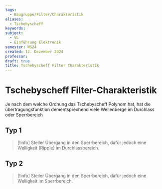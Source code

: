 ```yaml
---
tags:
  - Baugruppe/Filter/Charakteristik
aliases:
  - Tschebyscheff
keywords: 
subject:
  - VL
  - Einführung Elektronik
semester: WS24
created: 12. Dezember 2024
professor: 
draft: true
title: Tschebyscheff Filter Charakteristik
---
```

 
# Tschebyscheff Filter-Charakteristik

Je nach dem welche Ordnung das Tschebyscheff Polynom hat, hat die übertragungsfunktion dementsprechend viele Wellenberge im Durchlass oder Sperrbereich

## Typ 1

 > [!info] Steiler Übergang in den Sperrbereich, dafür jedoch eine Welligkeit (Ripple) im Durchlassbereich.

## Typ 2

> [!info] Steiler Übergang in den Sperrbereich, dafür jedoch eine Welligkeit im Sperrbereich.